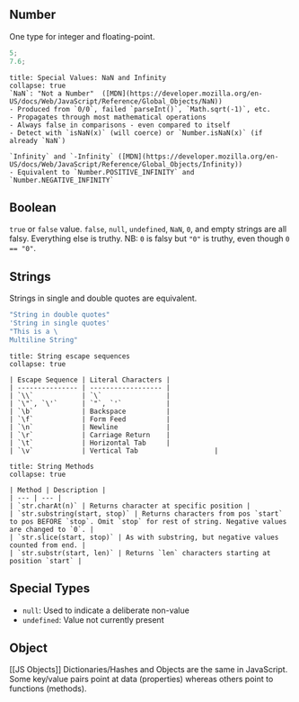 ## Number
One type for integer and floating-point.
```javascript
5;
7.6;
```

````ad-info
title: Special Values: NaN and Infinity
collapse: true
`NaN`: "Not a Number"  ([MDN](https://developer.mozilla.org/en-US/docs/Web/JavaScript/Reference/Global_Objects/NaN))
- Produced from `0/0`, failed `parseInt()`, `Math.sqrt(-1)`, etc.
- Propagates through most mathematical operations
- Always false in comparisons - even compared to itself
- Detect with `isNaN(x)` (will coerce) or `Number.isNaN(x)` (if already `NaN`)

`Infinity` and `-Infinity` ([MDN](https://developer.mozilla.org/en-US/docs/Web/JavaScript/Reference/Global_Objects/Infinity))
- Equivalent to `Number.POSITIVE_INFINITY` and `Number.NEGATIVE_INFINITY`
````

## Boolean
`true` or `false` value.
`false`, `null`, `undefined`, `NaN`, `0`, and empty strings are all falsy. Everything else is truthy.
NB: `0` is falsy but `"0"` is truthy, even though `0 == "0"`.

## Strings
Strings in single and double quotes are equivalent.
```javascript
"String in double quotes"
'String in single quotes'
"This is a \
Multiline String"
```

````ad-info
title: String escape sequences
collapse: true

| Escape Sequence | Literal Characters |
| --------------- | ------------------ |
| `\\`            | `\`                |
| `\"`, `\'`      | `"`, `'`           |
| `\b`            | Backspace          |
| `\f`            | Form Feed          |
| `\n`            | Newline            |
| `\r`            | Carriage Return    |
| `\t`            | Horizontal Tab     |
| `\v`            | Vertical Tab                   |
````

````ad-info
title: String Methods
collapse: true

| Method | Description |
| --- | --- |
| `str.charAt(n)` | Returns character at specific position |
| `str.substring(start, stop)` | Returns characters from pos `start` to pos BEFORE `stop`. Omit `stop` for rest of string. Negative values are changed to `0`. |
| `str.slice(start, stop)` | As with substring, but negative values counted from end. |
| `str.substr(start, len)` | Returns `len` characters starting at position `start` |

`````

## Special Types
- `null`: Used to indicate a deliberate non-value
- `undefined`: Value not currently present

## Object
[[JS Objects]]
Dictionaries/Hashes and Objects are the same in JavaScript. Some key/value pairs point at data (properties) whereas others point to functions (methods).

